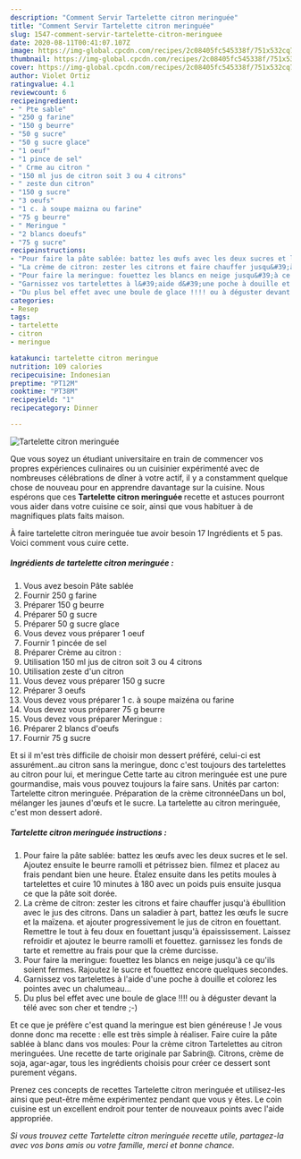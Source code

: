 ```yaml
---
description: "Comment Servir Tartelette citron meringuée"
title: "Comment Servir Tartelette citron meringuée"
slug: 1547-comment-servir-tartelette-citron-meringuee
date: 2020-08-11T00:41:07.107Z
image: https://img-global.cpcdn.com/recipes/2c08405fc545338f/751x532cq70/tartelette-citron-meringuee-photo-principale-de-la-recette.jpg
thumbnail: https://img-global.cpcdn.com/recipes/2c08405fc545338f/751x532cq70/tartelette-citron-meringuee-photo-principale-de-la-recette.jpg
cover: https://img-global.cpcdn.com/recipes/2c08405fc545338f/751x532cq70/tartelette-citron-meringuee-photo-principale-de-la-recette.jpg
author: Violet Ortiz
ratingvalue: 4.1
reviewcount: 6
recipeingredient:
- " Pte sable"
- "250 g farine"
- "150 g beurre"
- "50 g sucre"
- "50 g sucre glace"
- "1 oeuf"
- "1 pince de sel"
- " Crme au citron "
- "150 ml jus de citron soit 3 ou 4 citrons"
- " zeste dun citron"
- "150 g sucre"
- "3 oeufs"
- "1 c. à soupe maizna ou farine"
- "75 g beurre"
- " Meringue "
- "2 blancs doeufs"
- "75 g sucre"
recipeinstructions:
- "Pour faire la pâte sablée: battez les œufs avec les deux sucres et le sel. Ajoutez ensuite le beurre ramolli et pétrissez bien. filmez et placez au frais pendant bien une heure. Étalez ensuite dans les petits moules à tartelettes et cuire 10 minutes à 180 avec un poids puis ensuite jusqua ce que la pâte soit dorée."
- "La crème de citron: zester les citrons et faire chauffer jusqu&#39;à ébullition avec le jus des citrons. Dans un saladier à part, battez les œufs le sucre et la maïzena. et ajouter progressivement le jus de citron en fouettant. Remettre le tout à feu doux en fouettant jusqu&#39;à épaississement. Laissez refroidir et ajoutez le beurre ramolli et fouettez. garnissez les fonds de tarte et remettre au frais pour que la crème durcisse."
- "Pour faire la meringue: fouettez les blancs en neige jusqu&#39;à ce qu&#39;ils soient fermes. Rajoutez le sucre et fouettez encore quelques secondes."
- "Garnissez vos tartelettes à l&#39;aide d&#39;une poche à douille et colorez les pointes avec un chalumeau..."
- "Du plus bel effet avec une boule de glace !!!! ou à déguster devant la télé avec son cher et tendre ;-)"
categories:
- Resep
tags:
- tartelette
- citron
- meringue

katakunci: tartelette citron meringue 
nutrition: 109 calories
recipecuisine: Indonesian
preptime: "PT12M"
cooktime: "PT38M"
recipeyield: "1"
recipecategory: Dinner

---
```



![Tartelette citron meringuée](https://img-global.cpcdn.com/recipes/2c08405fc545338f/751x532cq70/tartelette-citron-meringuee-photo-principale-de-la-recette.jpg)

Que vous soyez un étudiant universitaire en train de commencer vos propres expériences culinaires ou un cuisinier expérimenté avec de nombreuses célébrations de dîner à votre actif, il y a constamment quelque chose de nouveau pour en apprendre davantage sur la cuisine. Nous espérons que ces <strong> Tartelette citron meringuée </strong> recette et astuces pourront vous aider dans votre cuisine ce soir, ainsi que vous habituer à de magnifiques plats faits maison.

<!--inarticleads1-->

À faire tartelette citron meringuée tue avoir besoin 17 Ingrédients et 5 pas. Voici comment vous cuire cette.

##### Ingrédients de tartelette citron meringuée :

1. Vous avez besoin  Pâte sablée
1. Fournir 250 g farine
1. Préparer 150 g beurre
1. Préparer 50 g sucre
1. Préparer 50 g sucre glace
1. Vous devez vous préparer 1 oeuf
1. Fournir 1 pincée de sel
1. Préparer  Crème au citron :
1. Utilisation 150 ml jus de citron soit 3 ou 4 citrons
1. Utilisation  zeste d&#39;un citron
1. Vous devez vous préparer 150 g sucre
1. Préparer 3 oeufs
1. Vous devez vous préparer 1 c. à soupe maizéna ou farine
1. Vous devez vous préparer 75 g beurre
1. Vous devez vous préparer  Meringue :
1. Préparer 2 blancs d&#39;oeufs
1. Fournir 75 g sucre


Et si il m&#39;est très difficile de choisir mon dessert préféré, celui-ci est assurément..au citron sans la meringue, donc c&#39;est toujours des tartelettes au citron pour lui, et meringue Cette tarte au citron meringuée est une pure gourmandise, mais vous pouvez toujours la faire sans. Unités par carton: Tartelette citron meringuée. Préparation de la crème citronnéeDans un bol, mélanger les jaunes d&#39;œufs et le sucre. La tartelette au citron meringuée, c&#39;est mon dessert adoré. 

<!--inarticleads2-->

##### Tartelette citron meringuée instructions :

1. Pour faire la pâte sablée: battez les œufs avec les deux sucres et le sel. Ajoutez ensuite le beurre ramolli et pétrissez bien. filmez et placez au frais pendant bien une heure. Étalez ensuite dans les petits moules à tartelettes et cuire 10 minutes à 180 avec un poids puis ensuite jusqua ce que la pâte soit dorée.
1. La crème de citron: zester les citrons et faire chauffer jusqu&#39;à ébullition avec le jus des citrons. Dans un saladier à part, battez les œufs le sucre et la maïzena. et ajouter progressivement le jus de citron en fouettant. Remettre le tout à feu doux en fouettant jusqu&#39;à épaississement. Laissez refroidir et ajoutez le beurre ramolli et fouettez. garnissez les fonds de tarte et remettre au frais pour que la crème durcisse.
1. Pour faire la meringue: fouettez les blancs en neige jusqu&#39;à ce qu&#39;ils soient fermes. Rajoutez le sucre et fouettez encore quelques secondes.
1. Garnissez vos tartelettes à l&#39;aide d&#39;une poche à douille et colorez les pointes avec un chalumeau...
1. Du plus bel effet avec une boule de glace !!!! ou à déguster devant la télé avec son cher et tendre ;-)


Et ce que je préfère c&#39;est quand la meringue est bien généreuse ! Je vous donne donc ma recette : elle est très simple à réaliser. Faire cuire la pâte sablée à blanc dans vos moules: Pour la crème citron Tartelettes au citron meringuées. Une recette de tarte originale par Sabrin@. Citrons, crème de soja, agar-agar, tous les ingrédients choisis pour créer ce dessert sont purement végans. 

<!--inarticleads1-->

<p>
Prenez ces concepts de recettes Tartelette citron meringuée et utilisez-les ainsi que peut-être même expérimentez pendant que vous y êtes. Le coin cuisine est un excellent endroit pour tenter de nouveaux points avec l'aide appropriée.
</p>

<p>
<i>Si vous trouvez cette Tartelette citron meringuée recette utile, partagez-la avec vos bons amis ou votre famille, merci et bonne chance.</i>
</p>
